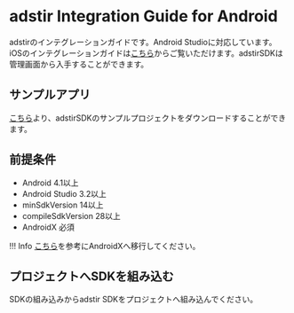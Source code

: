 # adstir Integration Guide for Android

adstirのインテグレーションガイドです。Android Studioに対応しています。iOSのインテグレーションガイドは[こちら](https://united-adstir.github.io/ios-sdk-docs/)からご覧いただけます。adstirSDKは管理画面から入手することができます。

## サンプルアプリ

[こちら]({{sample_url}})より、adstirSDKのサンプルプロジェクトをダウンロードすることができます。

## 前提条件

* Android 4.1以上
* Android Studio 3.2以上
* minSdkVersion 14以上
* compileSdkVersion 28以上
* AndroidX 必須

!!! Info
    [こちら](https://developer.android.com/jetpack/androidx/migrate?hl=ja#migrate)を参考にAndroidXへ移行してください。

## プロジェクトへSDKを組み込む

SDKの組み込みからadstir SDKをプロジェクトへ組み込んでください。
